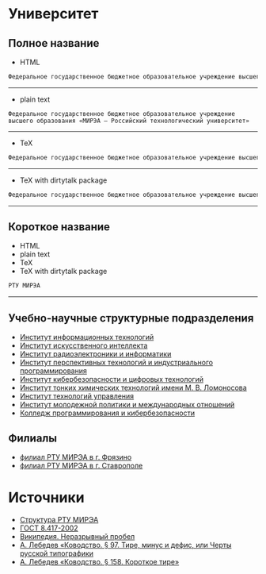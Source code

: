 



# Университет

## Полное название

- HTML


```html
Федеральное государственное бюджетное образовательное учреждение высшего образования &laquo;МИРЭА&nbsp;&mdash; Российский технологический университет&raquo;
```

---
- plain text


```text
Федеральное государственное бюджетное образовательное учреждение высшего образования «МИРЭА — Российский технологический университет»
```

---
- TeX


```tex
Федеральное государственное бюджетное образовательное учреждение высшего образования <<МИРЭА~--- Российский технологический университет>>
```

---
- TeX with dirtytalk package


```tex
Федеральное государственное бюджетное образовательное учреждение высшего образования \say{МИРЭА~--- Российский технологический университет}
```

---
## Короткое название

- HTML
- plain text
- TeX
- TeX with dirtytalk package


```html
РТУ МИРЭА
```

---
## Учебно-научные структурные подразделения

- [Институт информационных технологий]
- [Институт искусственного интеллекта]
- [Институт радиоэлектроники и&nbsp;информатики]
- [Институт перспективных технологий и&nbsp;индустриального программирования]
- [Институт кибербезопасности и&nbsp;цифровых технологий]
- [Институт тонких химических технологий имени М.&nbsp;В.&nbsp;Ломоносова]
- [Институт технологий управления]
- [Институт молодежной политики и&nbsp;международных отношений]
- [Колледж программирования и&nbsp;кибербезопасности]

## Филиалы

- [филиал РТУ МИРЭА в&nbsp;г.&nbsp;Фрязино]
- [филиал РТУ МИРЭА в&nbsp;г.&nbsp;Ставрополе]

# Источники

- [Структура РТУ МИРЭА]
- [ГОСТ 8.417-2002]
- [Википедия. Неразрывный пробел]
- [А.&nbsp;Лебедев «Ководство. §&nbsp;97. Тире, минус и&nbsp;дефис, или Черты русской типографики]
- [А.&nbsp;Лебедев «Ководство. §&nbsp;158. Короткое тире»]



[А.&nbsp;Лебедев «Ководство. §&nbsp;158. Короткое тире»]: https://www.artlebedev.ru/kovodstvo/sections/158/
[А.&nbsp;Лебедев «Ководство. §&nbsp;97. Тире, минус и&nbsp;дефис, или Черты русской типографики]: https://www.artlebedev.ru/kovodstvo/sections/97/
[Википедия. Неразрывный пробел]: https://ru.wikipedia.org/wiki/Неразрывный_пробел
[ГОСТ 8.417-2002]: https://ru.wikisource.org/wiki/ГОСТ_8.417‒2002
[Институт информационных технологий]: educational_and_scientific_structural_divisions/ИИТ.md
[Институт искусственного интеллекта]: educational_and_scientific_structural_divisions/ИИИ.md
[Институт кибербезопасности и&nbsp;цифровых технологий]: educational_and_scientific_structural_divisions/ИКЦТ.md
[Институт молодежной политики и&nbsp;международных отношений]: educational_and_scientific_structural_divisions/ИМПМО.md
[Институт перспективных технологий и&nbsp;индустриального программирования]: educational_and_scientific_structural_divisions/ИПТИП.md
[Институт радиоэлектроники и&nbsp;информатики]: educational_and_scientific_structural_divisions/ИРИ.md
[Институт технологий управления]: educational_and_scientific_structural_divisions/ИТУ.md
[Институт тонких химических технологий имени М.&nbsp;В.&nbsp;Ломоносова]: educational_and_scientific_structural_divisions/ИТХТ%20имени%20М.%20В.%20Ломоносова.md
[Колледж программирования и&nbsp;кибербезопасности]: educational_and_scientific_structural_divisions/КПК.md
[Структура РТУ МИРЭА]: https://www.mirea.ru/about/the-structure-of-the-university/
[филиал РТУ МИРЭА в&nbsp;г.&nbsp;Ставрополе]: branches/филиал%20РТУ%20МИРЭА%20в%20г.%20Ставрополе.md
[филиал РТУ МИРЭА в&nbsp;г.&nbsp;Фрязино]: branches/филиал%20РТУ%20МИРЭА%20в%20г.%20Фрязино.md
